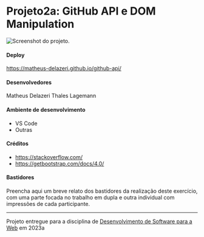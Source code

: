 # Projeto2a: GitHub API e DOM Manipulation

![Screenshot do projeto](https://img001.prntscr.com/file/img001/cWj8HdvmSkOvMuL6I1VZRA.png "Screenshot do projeto").


#### Deploy

https://matheus-delazeri.github.io/github-api/


#### Desenvolvedores

Matheus Delazeri
Thales Lagemann


#### Ambiente de desenvolvimento

- VS Code
- Outras

#### Créditos

- https://stackoverflow.com/
- https://getbootstrap.com/docs/4.0/

#### Bastidores


Preencha aqui um breve relato dos bastidores da realização deste exercício, com uma parte focada no trabalho em dupla e outra individual com impressões de cada participante.



---
Projeto entregue para a disciplina de [Desenvolvimento de Software para a Web](http://github.com/andreainfufsm/elc1090-2023a) em 2023a